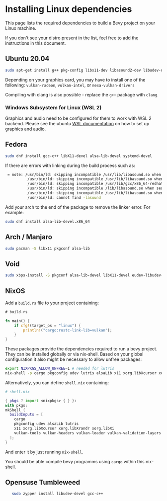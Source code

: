 # Installing Linux dependencies

This page lists the required dependencies to build a Bevy project on your Linux machine.

If you don't see your distro present in the list, feel free to add the instructions in this document.

## Ubuntu 20.04

```bash
sudo apt-get install g++ pkg-config libx11-dev libasound2-dev libudev-dev
```

Depending on your graphics card, you may have to install one of the following:
`vulkan-radeon`, `vulkan-intel`, or `mesa-vulkan-drivers`

Compiling with clang is also possible - replace the `g++` package with `clang`.

### Windows Subsystem for Linux (WSL 2)

Graphics and audio need to be configured for them to work with WSL 2 backend.
Please see the ubuntu [WSL documentation](https://wiki.ubuntu.com/WSL) on how to set up graphics and audio.

## Fedora

```bash
sudo dnf install gcc-c++ libX11-devel alsa-lib-devel systemd-devel
```

If there are errors with linking during the build process such as:

```bash
 = note: /usr/bin/ld: skipping incompatible /usr/lib/libasound.so when searching for -lasound
          /usr/bin/ld: skipping incompatible /usr/lib/libasound.so when searching for -lasound
          /usr/bin/ld: skipping incompatible /usr/lib/gcc/x86_64-redhat-linux/10/../../../libasound.so when searching for -lasound
          /usr/bin/ld: skipping incompatible /lib/libasound.so when searching for -lasound
          /usr/bin/ld: skipping incompatible /usr/lib/libasound.so when searching for -lasound
          /usr/bin/ld: cannot find -lasound
```

Add your arch to the end of the package to remove the linker error. For example:

```bash
sudo dnf install alsa-lib-devel.x86_64
```

## Arch / Manjaro

```bash
sudo pacman -S libx11 pkgconf alsa-lib
```

## Void

```bash
sudo xbps-install -S pkgconf alsa-lib-devel libX11-devel eudev-libudev-devel
```

## NixOS

Add a `build.rs` file to your project containing:

```rust
# build.rs

fn main() {
    if cfg!(target_os = "linux") {
        println!("cargo:rustc-link-lib=vulkan");
    }
}
```

These packages provide the dependencies required to run a bevy project. They can be installed globally or via nix-shell.
Based on your global configuration it also might be necessary to allow unfree packages:

```bash
export NIXPKGS_ALLOW_UNFREE=1 # needed for lutris
nix-shell -p cargo pkgconfig udev lutris alsaLib x11 xorg.libXcursor xorg.libXrandr xorg.libXi vulkan-tools vulkan-headers vulkan-loader vulkan-validation-layers
```

Alternatively, you can define `shell.nix` containing:

```nix
# shell.nix

{ pkgs ? import <nixpkgs> { } }:
with pkgs;
mkShell {
  buildInputs = [
    cargo
    pkgconfig udev alsaLib lutris
    x11 xorg.libXcursor xorg.libXrandr xorg.libXi
    vulkan-tools vulkan-headers vulkan-loader vulkan-validation-layers
  ];
}
```

And enter it by just running `nix-shell`.

You should be able compile bevy programms using `cargo` within this nix-shell.

## Opensuse Tumbleweed

```bash
   sudo zypper install libudev-devel gcc-c++
```
